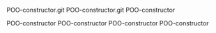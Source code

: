 POO-constructor.git
POO-constructor.git
POO-constructor

POO-constructor
POO-constructor
POO-constructor
POO-constructor
